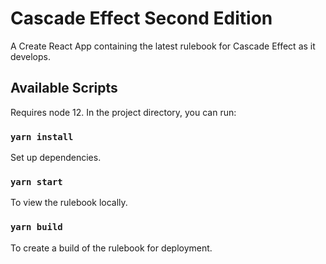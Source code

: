 # Cascade Effect Second Edition

A Create React App containing the latest rulebook for Cascade Effect as it develops.

## Available Scripts

Requires node 12. In the project directory, you can run:

### `yarn install`
Set up dependencies.

### `yarn start`
To view the rulebook locally. 

### `yarn build`
To create a build of the rulebook for deployment.